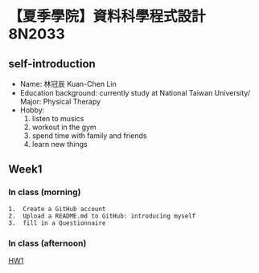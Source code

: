 ﻿# 【夏季學院】資料科學程式設計8N2033
## self-introduction
* Name: 林冠辰 Kuan-Chen Lin
* Education background: currently study at National Taiwan University/ Major: Physical Therapy
* Hobby: 
  1. listen to musics
  2. workout in the gym
  3. spend time with family and friends
  4. learn new things
## Week1
### In class (morning)
	1.  Create a GitHub account
	2.  Upload a README.md to GitHub: introducing myself
	3.  fill in a Questionnaire 
### In class (afternoon)
	
[HW1]( https://tedlinx.github.io/CSX_RProject_summer_2018/week1/HW1.html)